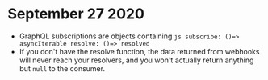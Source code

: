 # September 27 2020

- GraphQL subscriptions are objects containing
  `js subscribe: ()=> asyncIterable resolve: ()=> resolved`
- If you don't have the resolve function, the data returned from webhooks will never reach your resolvers, and you won't actually return anything but `null` to the consumer.
